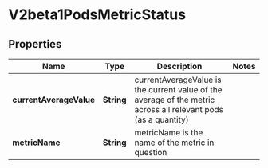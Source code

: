
# V2beta1PodsMetricStatus

## Properties
Name | Type | Description | Notes
------------ | ------------- | ------------- | -------------
**currentAverageValue** | **String** | currentAverageValue is the current value of the average of the metric across all relevant pods (as a quantity) | 
**metricName** | **String** | metricName is the name of the metric in question | 



